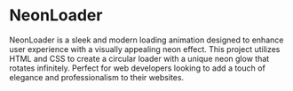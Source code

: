 # NeonLoader
NeonLoader is a sleek and modern loading animation designed to enhance user experience with a visually appealing neon effect. This project utilizes HTML and CSS to create a circular loader with a unique neon glow that rotates infinitely. Perfect for web developers looking to add a touch of elegance and professionalism to their websites.

